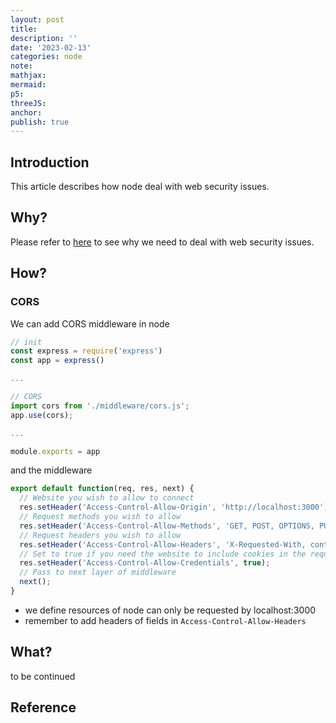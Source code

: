 ```yaml
---
layout: post
title:
description: ''
date: '2023-02-13'
categories: node
note:
mathjax:
mermaid:
p5:
threeJS:
anchor:
publish: true
---
```


## Introduction

This article describes how node deal with web security issues.

## Why?

Please refer to [here]({{site.baseurl}}/web-security/2022/08/30/overview.html) to see why we need to deal with web security issues.

## How?

### CORS

We can add CORS middleware in node

```javascript
// init
const express = require('express')
const app = express()

...

// CORS
import cors from './middleware/cors.js';
app.use(cors);

...

module.exports = app
```

and the middleware

```javascript
export default function(req, res, next) {
  // Website you wish to allow to connect
  res.setHeader('Access-Control-Allow-Origin', 'http://localhost:3000');
  // Request methods you wish to allow
  res.setHeader('Access-Control-Allow-Methods', 'GET, POST, OPTIONS, PUT, PATCH, DELETE');
  // Request headers you wish to allow
  res.setHeader('Access-Control-Allow-Headers', 'X-Requested-With, content-type, Authorization');
  // Set to true if you need the website to include cookies in the requests sent to the API (e.g. in case you use sessions)
  res.setHeader('Access-Control-Allow-Credentials', true);
  // Pass to next layer of middleware
  next();
}
```

* we define resources of node can only be requested by localhost:3000
* remember to add headers of fields in `Access-Control-Allow-Headers`

## What?

to be continued

## Reference
